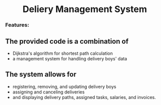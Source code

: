 <h1 align="center"> Deliery Management System </h1>

### Features: 
## The provided code is a combination of
- Dijkstra's algorithm for shortest path calculation
- a management system for handling delivery boys' data
## The system allows for 
- registering, removing, and updating delivery boys
- assigning and canceling deliveries
- and displaying delivery paths, assigned tasks, salaries, and invoices.
